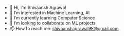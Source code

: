 - 👋 Hi, I’m Shivaansh Agrawal
- 👀 I’m interested in Machine Learning, AI
- 🌱 I’m currently learning Computer Science
- 💞️ I’m looking to collaborate on ML projects
- 📫 How to reach me: shivaanshagrawal98@gmail.com

<!---
shivaanshag/shivaanshag is a ✨ special ✨ repository because its `README.md` (this file) appears on your GitHub profile.
You can click the Preview link to take a look at your changes.
--->
